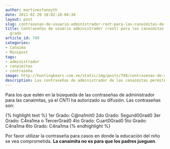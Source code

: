 ```yaml
---
author: martinezfaneyth
date: 2011-02-20 18:02:18-04:30
layout: post
slug: contrasenas-de-usuario-administrador-root-para-las-canaimitas-de-1ro-a-6to-grado
title: Contraseñas de usuario administrador (root) para las canaimitas de 1ro a 6to
  grado
article_id: 749
categories:
- Canaima
- Minipost
tags:
- administrador
- canaimitas
- contraseña
image: http://huntingbears.com.ve/static/img/posts/749/contrasenas-de-usuario-administrador-root-para-las-canaimitas-de-1ro-a-6to-grado__1.jpg
description: Las contraseñas de administrador de las canaimitas permiten desbloquear funcionalidades adicionales.
---
```


Para los que estén en la búsqueda de las contraseñas de administrador para las canaimitas, ya el CNTI ha autorizado su difusión. Las contraseñas son:

{% highlight text %}
1er Grado: C@na1mit0
2do Grado: Segund0Grad0
3er Grado: C4na1ma o TercerGrad0
4to Grado: Cuart0Grad0
5to Grado: C4na1ma
6to Grado: C4na1ma
{% endhighlight %}

Por favor utilizar la contraseña para casos en donde la educación del niño se vea comprometida. **La canaimita no es para que los padres jueguen**.
